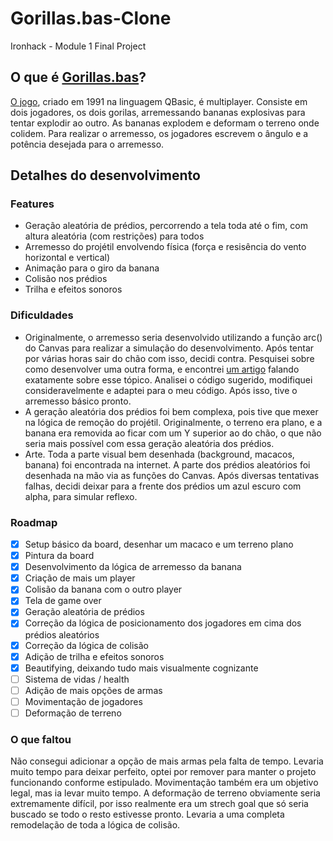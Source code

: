 # Gorillas.bas-Clone
Ironhack - Module 1 Final Project

## O que é [Gorillas.bas](https://en.wikipedia.org/wiki/Gorillas_(video_game))?
[O jogo](https://www.youtube.com/watch?v=ncykt-YJO1M), criado em 1991 na linguagem QBasic, é multiplayer. Consiste em dois jogadores, os dois gorilas, arremessando bananas explosivas para tentar explodir ao outro. As bananas explodem e deformam o terreno onde colidem. Para realizar o arremesso, os jogadores escrevem o ângulo e a potência desejada para o arremesso.

## Detalhes do desenvolvimento
### Features
- Geração aleatória de prédios, percorrendo a tela toda até o fim, com altura aleatória (com restrições) para todos
- Arremesso do projétil envolvendo física (força e resisência do vento horizontal e vertical)
- Animação para o giro da banana
- Colisão nos prédios
- Trilha e efeitos sonoros
### Dificuldades
- Originalmente, o arremesso seria desenvolvido utilizando a função arc() do Canvas para realizar a simulação do desenvolvimento. Após tentar por várias horas sair do chão com isso, decidi contra. Pesquisei sobre como desenvolver uma outra forma, e encontrei [um artigo](https://medium.com/@ryaboug/2d-projectile-motion-using-canvas-and-js-41f77e971a07) falando exatamente sobre esse tópico. Analisei o código sugerido, modifiquei consideravelmente e adaptei para o meu código. Após isso, tive o arremesso básico pronto.
- A geração aleatória dos prédios foi bem complexa, pois tive que mexer na lógica de remoção do projétil. Originalmente, o terreno era plano, e a banana era removida ao ficar com um Y superior ao do chão, o que não seria mais possível com essa geração aleatória dos prédios.
- Arte. Toda a parte visual bem desenhada (background, macacos, banana) foi encontrada na internet. A parte dos prédios aleatórios foi desenhada na mão via as funções do Canvas. Após diversas tentativas falhas, decidi deixar para a frente dos prédios um azul escuro com alpha, para simular reflexo.
### Roadmap
- [x] Setup básico da board, desenhar um macaco e um terreno plano
- [x] Pintura da board
- [x] Desenvolvimento da lógica de arremesso da banana
- [x] Criação de mais um player
- [x] Colisão da banana com o outro player
- [x] Tela de game over
- [x] Geração aleatória de prédios
- [x] Correção da lógica de posicionamento dos jogadores em cima dos prédios aleatórios
- [x] Correção da lógica de colisão
- [x] Adição de trilha e efeitos sonoros
- [x] Beautifying, deixando tudo mais visualmente cognizante
- [ ] Sistema de vidas / health
- [ ] Adição de mais opções de armas
- [ ] Movimentação de jogadores
- [ ] Deformação de terreno
### O que faltou
Não consegui adicionar a opção de mais armas pela falta de tempo. Levaria muito tempo para deixar perfeito, optei por remover para manter o projeto funcionando conforme estipulado.
Movimentação também era um objetivo legal, mas ia levar muito tempo.
A deformação de terreno obviamente seria extremamente difícil, por isso realmente era um strech goal que só seria buscado se todo o resto estivesse pronto. Levaria a uma completa remodelação de toda a lógica de colisão.
